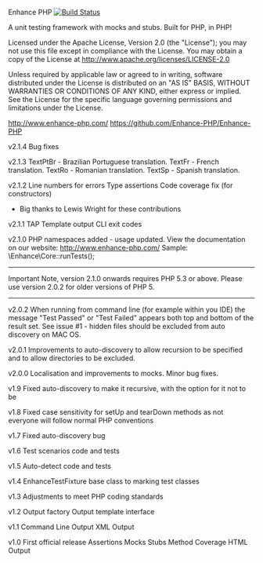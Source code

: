 Enhance PHP [![Build Status](https://secure.travis-ci.org/Enhance-PHP/Enhance-PHP.png)](http://travis-ci.org/Enhance-PHP/Enhance-PHP)

A unit testing framework with mocks and stubs. Built for PHP, in PHP!

Licensed under the Apache License, Version 2.0 (the "License"); you may not use this file except in compliance with the License. You may obtain a copy of the License at http://www.apache.org/licenses/LICENSE-2.0

Unless required by applicable law or agreed to in writing, software distributed under the License is distributed on an "AS IS" BASIS, WITHOUT WARRANTIES OR CONDITIONS OF ANY KIND, either express or implied. See the License for the specific language governing permissions and limitations under the License.

http://www.enhance-php.com/
https://github.com/Enhance-PHP/Enhance-PHP

v2.1.4
Bug fixes

v2.1.3
TextPtBr - Brazilian Portuguese translation.
TextFr - French translation.
TextRo - Romanian translation.
TextSp - Spanish translation.

v2.1.2
Line numbers for errors
Type assertions
Code coverage fix (for constructors)
* Big thanks to Lewis Wright for these contributions

v2.1.1
TAP Template output
CLI exit codes

v2.1.0
PHP namespaces added - usage updated. View the documentation on our website: http://www.enhance-php.com/
Sample:
\Enhance\Core::runTests();

________________________________________________________________

Important Note, version 2.1.0 onwards requires PHP 5.3 or above.
Please use version 2.0.2 for older versions of PHP 5.
________________________________________________________________

v2.0.2
When running from command line (for example within you IDE) the message "Test Passed" or "Test Failed" appears both top and bottom of the result set.
See issue #1 - hidden files should be excluded from auto discovery on MAC OS.

v2.0.1
Improvements to auto-discovery to allow recursion to be specified and to allow directories to be excluded.

v2.0.0
Localisation and improvements to mocks. Minor bug fixes.

v1.9
Fixed auto-discovery to make it recursive, with the option for it not to be

v1.8
Fixed case sensitivity for setUp and tearDown methods as not everyone will follow normal PHP conventions

v1.7
Fixed auto-discovery bug

v1.6
Test scenarios code and tests

v1.5
Auto-detect code and tests

v1.4
EnhanceTestFixture base class to marking test classes

v1.3
Adjustments to meet PHP coding standards

v1.2
Output factory
Output template interface

v1.1
Command Line Output
XML Output

v1.0
First official release
Assertions
Mocks
Stubs
Method Coverage
HTML Output

